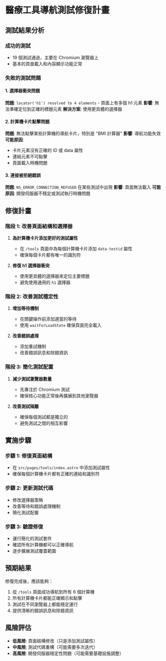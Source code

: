 # 醫療工具導航測試修復計畫

## 測試結果分析

### 成功的測試
- 19 個測試通過，主要在 Chromium 瀏覽器上
- 基本的頁面載入和內容顯示功能正常

### 失敗的測試問題

#### 1. 選擇器衝突問題
**問題**: `locator('h1') resolved to 4 elements` - 頁面上有多個 h1 元素
**影響**: 無法準確定位到正確的標題元素
**解決方案**: 使用更具體的選擇器

#### 2. 計算機卡片點擊問題
**問題**: 無法點擊某些計算機的導航卡片，特別是 "BMI 計算器"
**影響**: 導航功能失效
**可能原因**:
- 卡片元素沒有正確的 ID 或 data 屬性
- 連結元素不可點擊
- 頁面載入時機問題

#### 3. 連接被拒絕錯誤
**問題**: `NS_ERROR_CONNECTION_REFUSED` 在某些測試中出現
**影響**: 頁面無法載入
**可能原因**: 開發伺服器不穩定或測試執行時機問題

## 修復計畫

### 階段 1: 改善頁面結構和選擇器

1. **為計算機卡片添加更好的測試屬性**
   - 在 `/tools` 頁面中為每個計算機卡片添加 `data-testid` 屬性
   - 確保每個卡片都有唯一的識別符

2. **修復 h1 選擇器衝突**
   - 使用更具體的選擇器來定位主要標題
   - 避免使用通用的 `h1` 選擇器

### 階段 2: 改善測試穩定性

1. **增加等待機制**
   - 在關鍵操作前添加適當的等待
   - 使用 `waitForLoadState` 確保頁面完全載入

2. **改善錯誤處理**
   - 添加重試機制
   - 改善錯誤訊息和除錯資訊

### 階段 3: 簡化測試配置

1. **減少測試瀏覽器數量**
   - 先專注於 Chromium 測試
   - 確保核心功能正常後再擴展到其他瀏覽器

2. **改善測試隔離**
   - 確保每個測試都是獨立的
   - 避免測試之間的相互影響

## 實施步驟

### 步驟 1: 修復頁面結構
- 在 `src/pages/tools/index.astro` 中添加測試屬性
- 確保每個計算機卡片都有正確的連結和識別符

### 步驟 2: 更新測試代碼
- 修改選擇器策略
- 改善等待和錯誤處理機制
- 簡化測試配置

### 步驟 3: 驗證修復
- 運行簡化的測試套件
- 確認所有計算機都可以正確導航
- 逐步擴展測試覆蓋範圍

## 預期結果

修復完成後，應該能夠：
1. 從 `/tools` 頁面成功導航到所有 6 個計算機
2. 所有計算機卡片都能正確顯示和點擊
3. 測試在不同瀏覽器上都能穩定運行
4. 提供清晰的錯誤訊息和除錯資訊

## 風險評估

- **低風險**: 頁面結構修改（只是添加測試屬性）
- **中風險**: 測試代碼重構（可能需要多次迭代）
- **高風險**: 開發伺服器穩定性問題（可能需要基礎設施調整）